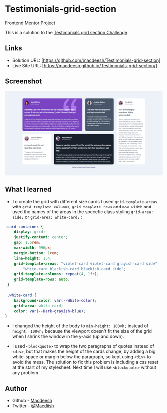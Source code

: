 # Testimonials-grid-section
Frontend Mentor Project

This is a solution to the [Testimonials grid section Challenge](https://www.frontendmentor.io/challenges/testimonials-grid-section-Nnw6J7Un7). 

## Links

- Solution URL: [https://github.com/macdeesh/Testimonials-grid-section]
- Live Site URL: [https://macdeesh.github.io/Testimonials-grid-section/]

## Screenshot

![](./ScreenShot.png)
   
## What I learned 

- To create the grid with different size cards I used ```grid-template-areas``` with ```grid-template-columns```, ```grid-template-rows``` and 
```max-width``` and used the names of the areas in the specefic class styling ```grid-area: side;``` or  ```grid-area: white-card;``` :

```css
.card-container {
    display: grid;
    justify-content: center;
    gap: 1.5rem;
    max-width: 996px;
    margin-bottom: 1rem;
    line-height: 1.4;
    grid-template-areas: "violet-card violet-card grayish-card side"
        "white-card blackish-card blackish-card side";
    grid-template-columns: repeat(4, 1fr);
    grid-template-rows: auto;
 }
 
 .white-card {
    background-color: var(--White-color);
    grid-area: white-card;
    color: var(--Dark-grayish-blue);
}
````

- I changed the height of the body to ```min-height: 100vh;``` instead of ```height: 100vh;``` because the viewport doesn't fit the size of the grid when I shrink the window in the y-axis (up and down).

- I used ```<blockquote>``` to wrap the two paragraphs of quotes instead of ```<div>```, but that makes the height of the cards change, by adding a big white-space or margin below the paragraph, so kept using ```<div>``` to avoid the mess. The solution to fix this problem is including a css reset at the start of my stylesheet. Next time I will use ```<blockquote>``` without any problem.
   
## Author

 - Github - [Macdeesh](https://github.com/macdeesh)
 - Twitter - [@Macdiish](https://twitter.com/Macdiish)
